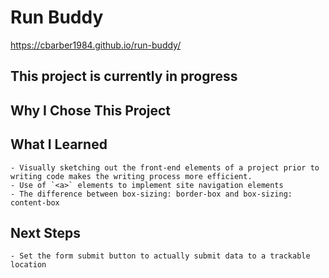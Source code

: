 # Run Buddy

https://cbarber1984.github.io/run-buddy/

## This project is currently in progress

## Why I Chose This Project

## What I Learned
    - Visually sketching out the front-end elements of a project prior to writing code makes the writing process more efficient.
    - Use of `<a>` elements to implement site navigation elements
    - The difference between box-sizing: border-box and box-sizing: content-box

## Next Steps
    - Set the form submit button to actually submit data to a trackable location
